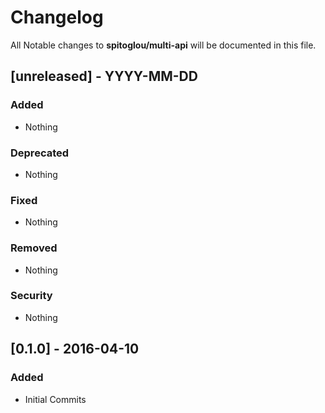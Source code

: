 # Changelog

All Notable changes to  **spitoglou/multi-api** will be documented in this file.

## [unreleased] - YYYY-MM-DD

### Added
- Nothing

### Deprecated
- Nothing

### Fixed
- Nothing

### Removed
- Nothing

### Security
- Nothing

## [0.1.0] - 2016-04-10

### Added
- Initial Commits


